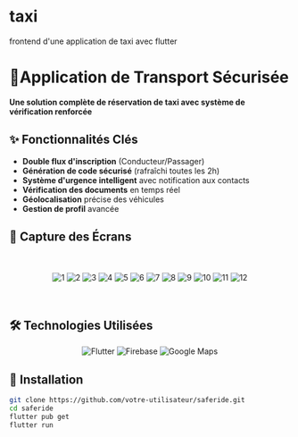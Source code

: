 # taxi
frontend d'une application de taxi avec flutter
# 🚕Application de Transport Sécurisée

**Une solution complète de réservation de taxi avec système de vérification renforcée**


## ✨ Fonctionnalités Clés

- **Double flux d'inscription** (Conducteur/Passager)
- **Génération de code sécurisé** (rafraîchi toutes les 2h)
- **Système d'urgence intelligent** avec notification aux contacts
- **Vérification des documents** en temps réel
- **Géolocalisation** précise des véhicules
- **Gestion de profil** avancée

## 📸 Capture des Écrans

<div align="center" style="display: grid; grid-template-columns: repeat(auto-fit, minmax(300px, 1fr)); gap: 20px; padding: 20px;">


![1](images/1.png)
![2](images/2.png)
![3](images/3.png)
![4](images/4.png)
![5](images/5.png)
![6](images/6.png)
![7](images/7.png)
![8](images/8.png)
![9](images/9.png)
![10](images/10.png)
![11](images/11.png)
![12](images/12.png)


</div>

## 🛠️ Technologies Utilisées

<p align="center">
  <img src="https://img.shields.io/badge/Flutter-3.16+-02569B?logo=flutter" alt="Flutter">
  <img src="https://img.shields.io/badge/Firebase-FFCA28?logo=firebase" alt="Firebase">
  <img src="https://img.shields.io/badge/Google_Maps-4285F4?logo=google-maps" alt="Google Maps">
</p>

## 🚀 Installation

```bash
git clone https://github.com/votre-utilisateur/saferide.git
cd saferide
flutter pub get
flutter run
